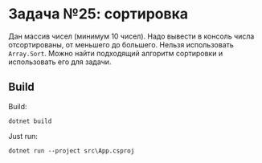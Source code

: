 ﻿# Задача №25: сортировка
Дан массив чисел (минимум 10 чисел). Надо вывести в консоль числа отсортированы, от меньшего до большего.
Нельзя использовать `Array.Sort`. Можно найти подходящий алгоритм сортировки и использовать его для задачи.

## Build

Build:
```
dotnet build
```

Just run:
```
dotnet run --project src\App.csproj
```
